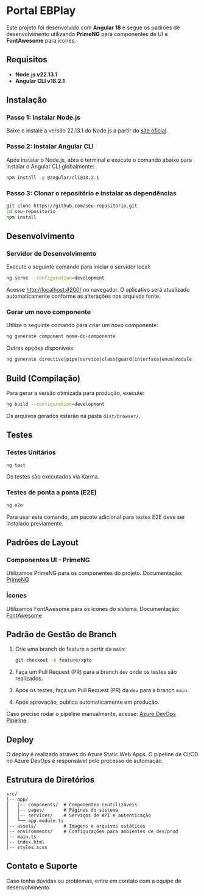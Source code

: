 # Portal EBPlay

Este projeto foi desenvolvido com **Angular 18** e segue os padrões de desenvolvimento utilizando **PrimeNG** para componentes de UI e **FontAwesome** para ícones.

## Requisitos

- **Node.js v22.13.1**
- **Angular CLI v18.2.1**

## Instalação

### Passo 1: Instalar Node.js

Baixe e instale a versão 22.13.1 do Node.js a partir do [site oficial](https://nodejs.org/).

### Passo 2: Instalar Angular CLI

Após instalar o Node.js, abra o terminal e execute o comando abaixo para instalar o Angular CLI globalmente:

```bash
npm install -g @angular/cli@18.2.1
```

### Passo 3: Clonar o repositório e instalar as dependências

```bash
git clone https://github.com/seu-repositorio.git
cd seu-repositorio
npm install
```

## Desenvolvimento

### Servidor de Desenvolvimento

Execute o seguinte comando para iniciar o servidor local:

```bash
ng serve --configuration=development
```

Acesse [http://localhost:4200/](http://localhost:4200/) no navegador. O aplicativo será atualizado automaticamente conforme as alterações nos arquivos fonte.

### Gerar um novo componente

Utilize o seguinte comando para criar um novo componente:

```bash
ng generate component nome-do-componente
```

Outras opções disponíveis:

```bash
ng generate directive|pipe|service|class|guard|interface|enum|module
```

## Build (Compilação)

Para gerar a versão otimizada para produção, execute:

```bash
ng build --configuration=development
```

Os arquivos gerados estarão na pasta `dist/browser/`.

## Testes

### Testes Unitários

```bash
ng test
```

Os testes são executados via Karma.

### Testes de ponta a ponta (E2E)

```bash
ng e2e
```

Para usar este comando, um pacote adicional para testes E2E deve ser instalado previamente.

## Padrões de Layout

### Componentes UI - PrimeNG

Utilizamos PrimeNG para os componentes do projeto. Documentação: [PrimeNG](https://www.primefaces.org/primeng/)

### Ícones

Utilizamos FontAwesome para os ícones do sistema. Documentação: [FontAwesome](https://fontawesome.com/)

## Padrão de Gestão de Branch

1. Crie uma branch de feature a partir da `main`:

    ```bash
    git checkout -b feature/xpto
    ```

2. Faça um Pull Request (PR) para a branch `dev` onde os testes são realizados.
3. Após os testes, faça um Pull Request (PR) da `dev` para a branch `main`.
4. Após aprovação, publica automaticamente em produção.

Caso precise rodar o pipeline manualmente, acesse: [Azure DevOps Pipeline](#).

## Deploy

O deploy é realizado através do Azure Static Web Apps. O pipeline de CI/CD no Azure DevOps é responsável pelo processo de automação.

## Estrutura de Diretórios

```
src/
│-- app/
│   │-- components/  # Componentes reutilizáveis
│   │-- pages/       # Páginas do sistema
│   │-- services/    # Serviços de API e autenticação
│   └── app.module.ts
│-- assets/          # Imagens e arquivos estáticos
│-- environments/    # Configurações para ambientes de dev/prod
│-- main.ts
│-- index.html
│-- styles.scss
```

## Contato e Suporte

Caso tenha dúvidas ou problemas, entre em contato com a equipe de desenvolvimento.
